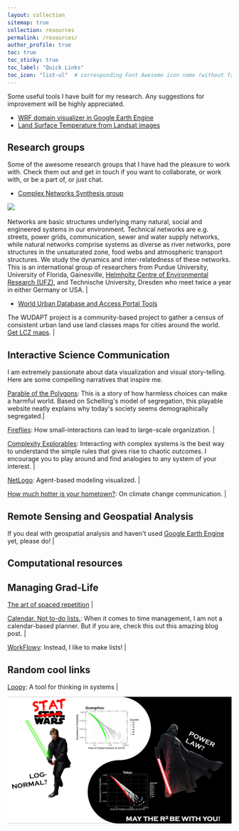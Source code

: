 ```yaml
---
layout: collection
sitemap: true
collection: resources
permalink: /resources/
author_profile: true
toc: true
toc_sticky: true
toc_label: "Quick Links"
toc_icon: "list-ul"  # corresponding Font Awesome icon name (without fa prefix)
---
```


Some useful tools I have built for my research. Any suggestions for improvement will be highly appreciated.

* [WRF domain visualizer in Google Earth Engine](https://code.earthengine.google.com/b49019fd1f97e7313b143992a717726c)
* [Land Surface Temperature from Landsat images](https://code.earthengine.google.com/36460b55b5c8688d50e27cbb073a0ef9)

## Research groups

Some of the awesome research groups that I have had the pleasure to work with. Check them out and get in touch if you want to collaborate, or work with, or be a part of, or just chat.

* [Complex Networks Synthesis group](https://www.ufz.de/cawr/index.php?en=43129)

![](/assets/images/TUD_pic.png)
<!-- Extre link: [Complex Networks Synthesis Workshops](https://www.ufz.de/cawr/index.php?en=42471) -->

Networks are basic structures underlying many natural, social and engineered systems in our environment. Technical networks are e.g. streets, power grids, communication, sewer and water supply networks, while natural networks comprise systems as diverse as river networks, pore structures in the unsaturated zone, food webs and atmospheric transport structures. We study the dynamics and inter-relatedness of these networks. This is an international group of researchers from Purdue University, University of Florida, Gainesville, [Helmholtz Centre of Environmental Research (UFZ)](https://www.ufz.de/cawr/), and Technische University, Dresden who meet twice a year in either Germany or USA. |

* [World Urban Database and Access Portal Tools](http://www.wudapt.org/)

The WUDAPT project is a community-based project to gather a census of consistent urban land use land classes maps for cities around the world. [Get LCZ maps](https://wudapt.cs.purdue.edu/wudaptTools/default/getlcz). |


## Interactive Science Communication

I am extremely passionate about data visualization and visual story-telling. Here are some compelling narratives that inspire me.

[Parable of the Polygons](https://ncase.me/polygons/): This is a story of how harmless choices can make a harmful world. Based on Schelling's model of segregation, this playable website neatly explains why today's society seems demographically segregated.|

[Fireflies](https://ncase.me/fireflies/): How small-interactions can lead to large-scale organization. |

[Complexity Explorables](http://www.complexity-explorables.org/): Interacting with complex systems is the best way to understand the simple rules that gives rise to chaotic outcomes. I encourage you to play around and find analogies to any system of your interest. |

[NetLogo](https://ccl.northwestern.edu/netlogo/): Agent-based modeling visualized. |

[How much hotter is your hometown?](https://www.nytimes.com/interactive/2018/08/30/climate/how-much-hotter-is-your-hometown.html): On climate change communication. |
<!-- [Hottest year on record](https://www.bloomberg.com/graphics/hottest-year-on-record/) -->


## Remote Sensing and Geospatial Analysis

If you deal with geospatial analysis and haven't used [Google Earth Engine](https://earthengine.google.com/) yet, please do! |


## Computational resources



## Managing Grad-Life

[The art of spaced repetition](https://ncase.me/remember/)  |

[Calendar. Not to-do lists.](https://blog.usejournal.com/calendar-in-stead-of-to-do-lists-9ada86a512dd): When it comes to time management, I am not a calendar-based planner. But if you are, check this out this amazing blog post. |

[WorkFlowy](https://workflowy.com/): Instead, I like to make lists! |

## Random cool links

[Loopy](https://ncase.me/loopy/): A tool for thinking in systems |


![](/assets/images/Stat_Wars.png)
